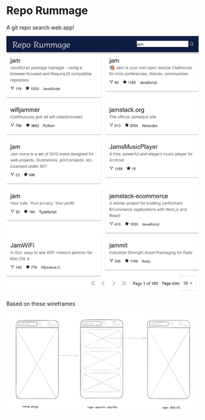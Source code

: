 # Repo Rummage
A git repo search web app!

<img src="./example.jpg" alt="Home Page"/>

Based on these wireframes

<img src="./wireframes.jpg" alt="Wireframes"/>
